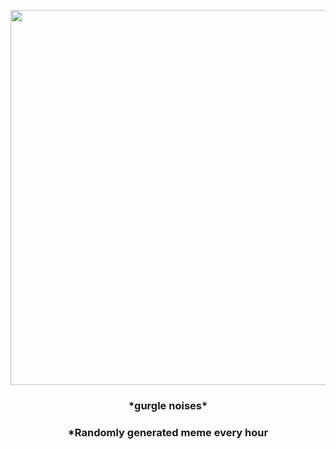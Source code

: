 <p align="center">
        <img src="https://i.redd.it/arifhhterzi91.gif" width="600" height="600">
        </p>
        <h3 align="center">*gurgle noises*</h3>
        <h3 align="center">*Randomly generated meme every hour</h3>
    